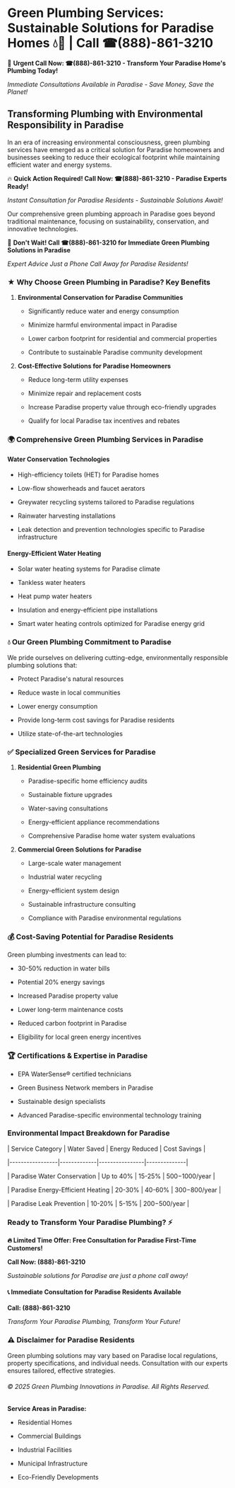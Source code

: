 # Green Plumbing Services: Sustainable Solutions for Paradise Homes 💧🌿 | Call ☎(888)-861-3210

🚨 **Urgent Call Now: ☎(888)-861-3210 - Transform Your Paradise Home's Plumbing Today!**
*Immediate Consultations Available in Paradise - Save Money, Save the Planet!*

## Transforming Plumbing with Environmental Responsibility in Paradise

In an era of increasing environmental consciousness, green plumbing services have emerged as a critical solution for Paradise homeowners and businesses seeking to reduce their ecological footprint while maintaining efficient water and energy systems. 

🔥 **Quick Action Required! Call Now: ☎(888)-861-3210 - Paradise Experts Ready!**
*Instant Consultation for Paradise Residents - Sustainable Solutions Await!*

Our comprehensive green plumbing approach in Paradise goes beyond traditional maintenance, focusing on sustainability, conservation, and innovative technologies.

🚨 **Don't Wait! Call ☎(888)-861-3210 for Immediate Green Plumbing Solutions in Paradise**
*Expert Advice Just a Phone Call Away for Paradise Residents!*

### ★ Why Choose Green Plumbing in Paradise? Key Benefits

1. **Environmental Conservation for Paradise Communities** 
   - Significantly reduce water and energy consumption
   - Minimize harmful environmental impact in Paradise
   - Lower carbon footprint for residential and commercial properties
   - Contribute to sustainable Paradise community development

2. **Cost-Effective Solutions for Paradise Homeowners** 
   - Reduce long-term utility expenses
   - Minimize repair and replacement costs
   - Increase Paradise property value through eco-friendly upgrades
   - Qualify for local Paradise tax incentives and rebates

### 🌍 Comprehensive Green Plumbing Services in Paradise

#### Water Conservation Technologies
- High-efficiency toilets (HET) for Paradise homes
- Low-flow showerheads and faucet aerators
- Greywater recycling systems tailored to Paradise regulations
- Rainwater harvesting installations
- Leak detection and prevention technologies specific to Paradise infrastructure

#### Energy-Efficient Water Heating
- Solar water heating systems for Paradise climate
- Tankless water heaters
- Heat pump water heaters
- Insulation and energy-efficient pipe installations
- Smart water heating controls optimized for Paradise energy grid

### 💧 Our Green Plumbing Commitment to Paradise

We pride ourselves on delivering cutting-edge, environmentally responsible plumbing solutions that:
- Protect Paradise's natural resources
- Reduce waste in local communities
- Lower energy consumption
- Provide long-term cost savings for Paradise residents
- Utilize state-of-the-art technologies

### ✅ Specialized Green Services for Paradise

1. **Residential Green Plumbing**
   - Paradise-specific home efficiency audits
   - Sustainable fixture upgrades
   - Water-saving consultations
   - Energy-efficient appliance recommendations
   - Comprehensive Paradise home water system evaluations

2. **Commercial Green Solutions for Paradise**
   - Large-scale water management
   - Industrial water recycling
   - Energy-efficient system design
   - Sustainable infrastructure consulting
   - Compliance with Paradise environmental regulations

### 💰 Cost-Saving Potential for Paradise Residents

Green plumbing investments can lead to:
- 30-50% reduction in water bills
- Potential 20% energy savings
- Increased Paradise property value
- Lower long-term maintenance costs
- Reduced carbon footprint in Paradise
- Eligibility for local green energy incentives

### 🏆 Certifications & Expertise in Paradise

- EPA WaterSense® certified technicians
- Green Business Network members in Paradise
- Sustainable design specialists
- Advanced Paradise-specific environmental technology training

### Environmental Impact Breakdown for Paradise

| Service Category | Water Saved | Energy Reduced | Cost Savings |
|-----------------|-------------|----------------|--------------|
| Paradise Water Conservation | Up to 40% | 15-25% | $500-$1000/year |
| Paradise Energy-Efficient Heating | 20-30% | 40-60% | $300-$800/year |
| Paradise Leak Prevention | 10-20% | 5-15% | $200-$500/year |

### Ready to Transform Your Paradise Plumbing? ⚡

**🔥 Limited Time Offer: Free Consultation for Paradise First-Time Customers!**

**Call Now: (888)-861-3210**
*Sustainable solutions for Paradise are just a phone call away!*

#### 📞 Immediate Consultation for Paradise Residents Available

**Call: (888)-861-3210**
*Transform Your Paradise Plumbing, Transform Your Future!*

### ⚠️ Disclaimer for Paradise Residents

Green plumbing solutions may vary based on Paradise local regulations, property specifications, and individual needs. Consultation with our experts ensures tailored, effective strategies.

###### © 2025 Green Plumbing Innovations in Paradise. All Rights Reserved.

**Service Areas in Paradise:** 
- Residential Homes
- Commercial Buildings
- Industrial Facilities
- Municipal Infrastructure
- Eco-Friendly Developments